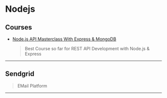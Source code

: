# Nodejs

## Courses

- [Node.js API Masterclass With Express & MongoDB](https://www.udemy.com/course/nodejs-api-masterclass)

  > Best Course so far for REST API Development with Node.js & Express

---

## Sendgrid

> EMail Platform

---
